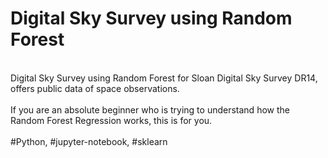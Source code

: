 # Digital Sky Survey using  Random Forest
<br />
Digital Sky Survey using Random Forest for Sloan Digital Sky Survey DR14, offers public data of space observations.
<br />
<br />
If you are an absolute beginner who is trying to understand how the Random Forest Regression works, this is for you.
<br/>
<br/>
#Python, #jupyter-notebook, #sklearn
